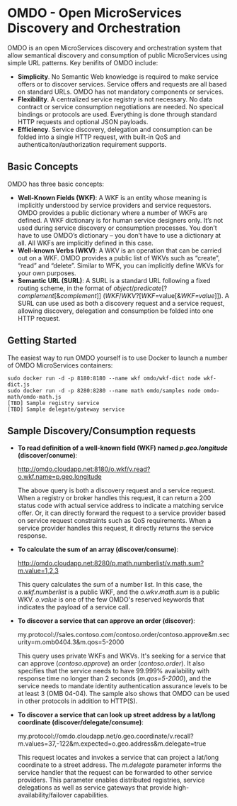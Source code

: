 # OMDO - Open MicroServices Discovery and Orchestration

OMDO is an open MicroServices discovery and orchestration system that allow semantical discovery and consumption of public MicroServices using simple URL patterns. Key benifits of OMDO include:

-	**Simplicity**. No Semantic Web knowledge is required to make service offers or to discover services. Service offers and requests are all based on standard URLs. OMDO has not mandatory components or services. 
-	**Flexibility**. A centralized service registry is not necessary. No data contract or service consumption negotiations are needed. No specical bindings or protocols are used. Everything is done through standard HTTP requests and optional JSON payloads.
-	**Efficiency**. Service discovery, delegation and consumption can be folded into a single HTTP request, with built-in QoS and authenticaiton/authorization requirement supports.

## Basic Concepts
OMDO has three basic concepts:

- **Well-Known Fields (WKF)**: A WKF is an entity whose meaning is implicitly understood by service providers and service requestors. OMDO provides a public dictionary where a number of WKFs are defined. A WKF dictionary is for human service designers only. It’s not used during service discovery or consumption processes. You don’t have to use OMDO’s dictionary – you don’t have to use a dictionary at all. All WKFs are implicitly defined in this case. 
- **Well-known Verbs (WKV)**: A WKV is an operation that can be carried out on a WKF. OMDO provides a public list of WKVs such as “create”, “read” and “delete”. Similar to WFK, you can implicitly define WKVs for your own purposes. 
- **Semantic URL (SURL)**: A SURL is a standard URL following a fixed routing scheme, in the format of _object_/_predicate_\[?_complement_\[&_complement_]] (_WKF_/_WKV_?\[_WKF_=value\[&_WKF=value_]]). A SURL can use used as both a discovery request and a service request, allowing discovery, delegation and consumption be folded into one HTTP request.

## Getting Started
The easiest way to run OMDO yourself is to use Docker to launch a number of OMDO MicroServices containers:

    sudo docker run -d -p 8180:8180 --name wkf omdo/wkf-dict node wkf-dict.js
    sudo docker run -d -p 8280:8280 --name math omdo/samples node omdo-math/omdo-math.js
    [TBD] Sample registry service
    [TBD] Sample delegate/gateway service

## Sample Discovery/Consumption requests

- **To read definition of a well-known field (WKF) named _p.geo.longitude_ (discover/conume)**:

    http://omdo.cloudapp.net:8180/o.wkf/v.read?o.wkf.name=p.geo.longitude
  
  The above query is both a discovery request and a service request. When a registry or broker handles this request, it can return a 200 status code with actual service address to indicate a matching service offer. Or, it can directly forward the request to a service provider based on service request constraints such as QoS requirements. When a service provider handles this request, it directly returns the service response. 

- **To calculate the sum of an array (discover/consume)**:
    
    http://omdo.cloudapp.net:8280/p.math.numberlist/v.math.sum?m.value=1,2,3

    This query calculates the sum of a number list. In this case, the _o.wkf.numberlist_ is a public WKF, and the _o.wkv.math.sum_ is a public WKV. _o.value_ is one of the few OMDO's reserved keywords that indicates the payload of a service call. 

- **To discover a service that can approve an order (discover)**:

    my.protocol://sales.contoso.com/contoso.order/contoso.approve&m.security=m.omb0404.3&m.qos=5-2000
    
    This query uses private WKFs and WKVs. It's seeking for a service that can approve (_contoso.approve_) an order (_contoso.order_). It also specifies that the service needs to have 99.999% availability with response time no longer than 2 seconds (_m.qos=5-2000_), and the service needs to mandate identity authentication assurance levels to be at least 3 (OMB 04-04). The sample also shows that OMDO can be used in other protocols in addition to HTTP(S).

- **To discover a service that can look up street address by a lat/long coordinate (discover/delegate/consume)**:

    my.protocol://omdo.cloudapp.net/o.geo.coordinate/v.recall?m.values=37,-122&m.expected=o.geo.address&m.delegate=true
    
    This request locates and invokes a service that can project a lat/long coordinate to a street address. The _m.delegate_ parameter informs the service handler that the request can be forwarded to other service providers. This parameter enables distributed registries, service delegations as well as service gateways that provide high-availability/failover capabilities.
    
